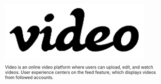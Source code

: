 ![alt text](./app/assets/images/video_logo_black.png "Video Logo")

Video is an online video platform where users can upload, edit, and watch videos.
User experience centers on the feed feature, which displays videos from followed accounts.
